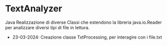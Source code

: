 # TextAnalyzer
Java
Realizzazione di diverse Classi che estendono la libreria java.io.Reader per analizzare diversi tipi di file in lettura.
+ 23-03-2024: Creazione classe TxtProcessing, per interagire con i file.txt 
